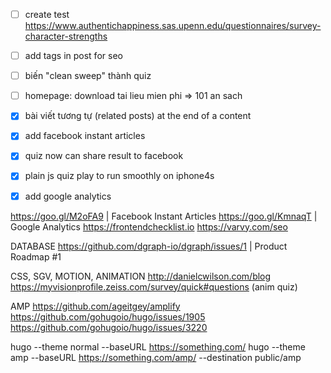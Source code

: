 - [ ] create test https://www.authentichappiness.sas.upenn.edu/questionnaires/survey-character-strengths
- [ ] add tags in post for seo
- [ ] biến "clean sweep" thành quiz
- [ ] homepage: download tai lieu mien phi => 101 an sach

- [x] bài viết tương tự (related posts) at the end of a content
- [x] add facebook instant articles
- [x] quiz now can share result to facebook
- [x] plain js quiz play to run smoothly on iphone4s
- [x] add google analytics

https://goo.gl/M2oFA9 | Facebook Instant Articles
https://goo.gl/KmnaqT | Google Analytics
https://frontendchecklist.io
https://varvy.com/seo

DATABASE
https://github.com/dgraph-io/dgraph/issues/1 | Product Roadmap #1

CSS, SGV, MOTION, ANIMATION
http://danielcwilson.com/blog
https://myvisionprofile.zeiss.com/survey/quick#questions (anim quiz)

AMP
https://github.com/ageitgey/amplify
https://github.com/gohugoio/hugo/issues/1905
https://github.com/gohugoio/hugo/issues/3220

hugo --theme normal  --baseURL https://something.com/
hugo --theme amp --baseURL https://something.com/amp/ --destination public/amp
